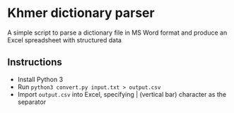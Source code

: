 # Khmer dictionary parser

A simple script to parse a dictionary file in MS Word format and produce an Excel spreadsheet with structured data

## Instructions

* Install Python 3
* Run `python3 convert.py input.txt > output.csv`
* Import `output.csv` into Excel, specifying | (vertical bar) character as the separator
